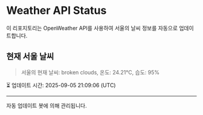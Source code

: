 
# Weather API Status

이 리포지토리는 OpenWeather API를 사용하여 서울의 날씨 정보를 자동으로 업데이트합니다.

## 현재 서울 날씨
> 서울의 현재 날씨: broken clouds, 온도: 24.21°C, 습도: 95%

⏳ 업데이트 시간: 2025-09-05 21:09:06 (UTC)

---
자동 업데이트 봇에 의해 관리됩니다.
